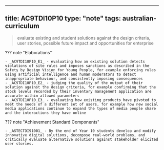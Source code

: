 
---
title: AC9TDI10P10
type: "note"
tags: australian-curriculum
---



> evaluate existing and student solutions against the design criteria, user stories, possible future impact and opportunities for enterprise

??? note "Elaborations"

	- _AC9TDI10P10_E1_ - evaluating how an existing solution detects violations of site rules and imposes sanctions as described in the Safety by Design Vision for Young People, for example enforcing rules using artificial intelligence and human moderators to detect inappropriate behaviour, and consistently imposing consequences
	- _AC9TDI10P10_E2_ - judging the quality of the output of their solution against the design criteria, for example confirming that the stock levels recorded by their inventory management application are accurate within allowed parameters
	- _AC9TDI10P10_E3_ - evaluating how existing products have pivoted to meet the needs of a different set of users, for example how new social media applications continue to expand the types of media people share and the interactions they have online
??? note "Achievement Standard Components"

	- _ASTECTDI91001_ - By the end of Year 10 students develop and modify innovative digital solutions, decompose real-world problems, and critically evaluate alternative solutions against stakeholder elicited user stories.


